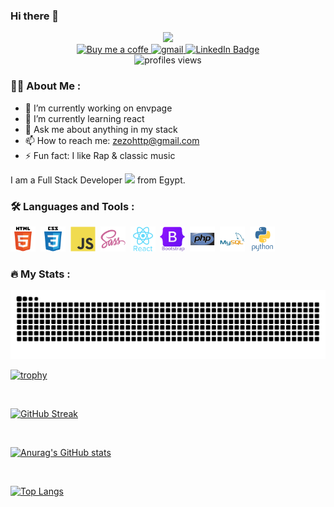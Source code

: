 ### Hi there 👋
<div id="header" align="center">
  <img src="https://media.giphy.com/media/M9gbBd9nbDrOTu1Mqx/giphy.gif" width="100"/>
</div>

<div id="badges" align="center">
  <a href="http://buymeacoffee/devZeadAshraf">
    <img src="https://img.shields.io/badge/Buy_Me_A_Coffee-FFDD00?style=for-the-badge&logo=buy-me-a-coffee&logoColor=black" alt="Buy me a coffe"/>
  </a>
  <a href="zezohttp@gmail.com">
    <img src="https://img.shields.io/badge/Gmail-D14836?style=for-the-badge&logo=gmail&logoColor=white" alt="gmail"/>
  </a>
  <a href="your-twitter-URL">
      <img src="https://img.shields.io/badge/LinkedIn-blue?style=for-the-badge&logo=linkedin&logoColor=white" alt="LinkedIn Badge"/>
  </a>
</div>
<div  align="center">
   <img src="https://komarev.com/ghpvc/?username=Zead-Ashraf&style=flat-square&color=blue" alt="profiles views"/>
</div>

### :technologist: About Me :
- 🔭 I’m currently working on envpage
- 🌱 I’m currently learning react
- 💬 Ask me about anything in my stack
- 📫 How to reach me: zezohttp@gmail.com
- ⚡ Fun fact: I like Rap & classic music

I am a Full Stack Developer <img src="https://media.giphy.com/media/WUlplcMpOCEmTGBtBW/giphy.gif" width="30"> from Egypt.

### :hammer_and_wrench: Languages and Tools :

<div>
  <img src="https://github.com/devicons/devicon/blob/master/icons/html5/html5-original-wordmark.svg" title="html5" alt="html5" width="40" height="40"/>&nbsp;
  <img src="https://github.com/devicons/devicon/blob/master/icons/css3/css3-original-wordmark.svg" title="css3" alt="css3" width="40" height="40"/>&nbsp;
  <img src="https://github.com/devicons/devicon/blob/master/icons/javascript/javascript-original.svg" title="javascript" alt="javascript" width="40" height="40"/>&nbsp;
  <img src="https://github.com/devicons/devicon/blob/master/icons/sass/sass-original.svg" title="sass" alt="sass" width="40" height="40"/>&nbsp;
  <img src="https://github.com/devicons/devicon/blob/master/icons/react/react-original-wordmark.svg" title="react" alt="react" width="40" height="40"/>&nbsp;
  <img src="https://github.com/devicons/devicon/blob/master/icons/bootstrap/bootstrap-original-wordmark.svg" title="bootstrap" alt="bootstrap" width="40" height="40"/>&nbsp;
  <img src="https://github.com/devicons/devicon/blob/master/icons/php/php-original.svg" title="php" alt="php" width="40" height="40"/>&nbsp;
  <img src="https://github.com/devicons/devicon/blob/master/icons/mysql/mysql-original-wordmark.svg" title="mysql" alt="mysql" width="40" height="40"/>&nbsp;
  <img src="https://github.com/devicons/devicon/blob/master/icons/python/python-original-wordmark.svg" title="python" alt="python" width="40" height="40"/>
</div>

### :fire: My Stats :

<img alt="github contribution snake animation" src="https://github.com/Zead-Ashraf/Zead-Ashraf/blob/output/github-contribution-grid-snake.svg">

[![trophy](https://github-profile-trophy.vercel.app/?username=Zead-Ashraf&theme=onestar&row=2&column=3)](https://github.com/ryo-ma/github-profile-trophy)

<br/>


[![GitHub Streak](https://github-readme-streak-stats.herokuapp.com/?user=Zead-Ashraf&theme=highcontrast)](https://git.io/streak-stats)

<br/>


[![Anurag's GitHub stats](https://github-readme-stats.vercel.app/api?username=Zead-Ashraf&theme=codeSTACKr)](https://github.com/anuraghazra/github-readme-stats)

<br/>

[![Top Langs](https://github-readme-stats.vercel.app/api/top-langs/?username=Zead-Ashraf&layout=compact&theme=chartreuse-dark)](https://github.com/Zead-Ashraf/github-readme-stats)


<!--
**Zead-Ashraf/Zead-Ashraf** is a ✨ _special_ ✨ repository because its `README.md` (this file) appears on your GitHub profile.

Here are some ideas to get you started:

- 🔭 I’m currently working on ...
- 🌱 I’m currently learning ...
- 👯 I’m looking to collaborate on ...
- 🤔 I’m looking for help with ...
- 💬 Ask me about ...
- 📫 How to reach me: ...
- 😄 Pronouns: ...
- ⚡ Fun fact: ...
-->


